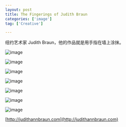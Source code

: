 ```yaml
---
layout: post
title: The Fingerings of Judith Braun
categories: ['image']
tag: ['Creative']

---
```


纽约艺术家 Judith Braun，他的作品就是用手指在墙上涂抹。

![image](http://blog.fangming.li/images/blog/judith-braun-01.jpg)

<!--more-->

![image](http://blog.fangming.li/images/blog/judith-braun-02.jpg)

![image](http://blog.fangming.li/images/blog/judith-braun-03.jpg)

![image](http://blog.fangming.li/images/blog/judith-braun-04.jpg)

![image](http://blog.fangming.li/images/blog/judith-braun-05.jpg)

![image](http://blog.fangming.li/images/blog/judith-braun-06.jpg)

![image](http://blog.fangming.li/images/blog/judith-braun-07.jpg)

[http://judithannbraun.com](http://judithannbraun.com)